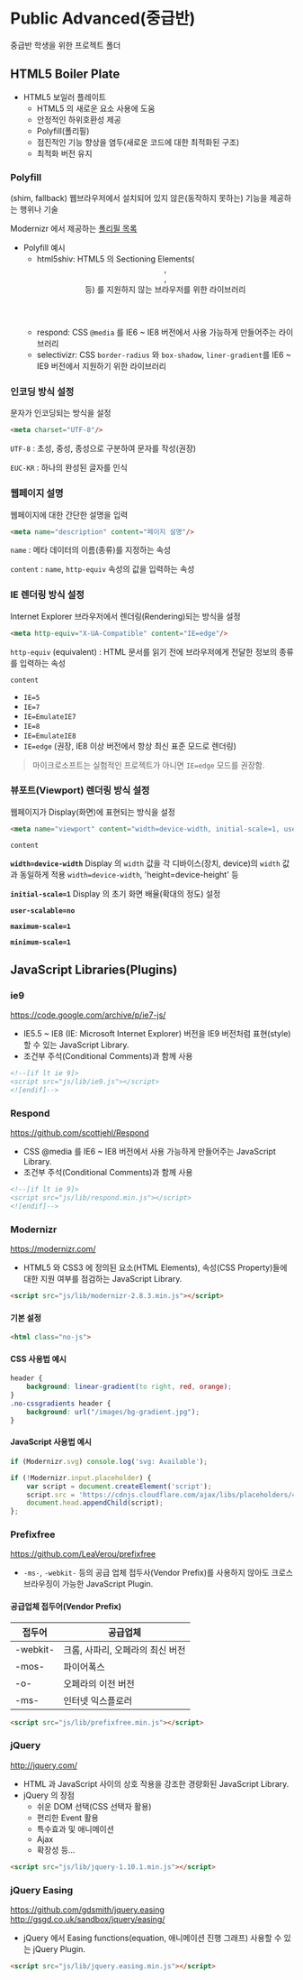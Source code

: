 # Public Advanced(중급반)
중급반 학생을 위한 프로젝트 폴더


## HTML5 Boiler Plate
- HTML5 보일러 플레이트
  - HTML5 의 새로운 요소 사용에 도움
  - 안정적인 하위호환성 제공
  - Polyfill(폴리필)
  - 점진적인 기능 향상을 염두(새로운 코드에 대한 최적화된 구조)
  - 최적화 버전 유지

### Polyfill
(shim, fallback)
웹브라우저에서 설치되어 있지 않은(동작하지 못하는) 기능을 제공하는 행위나 기술

Modernizr 에서 제공하는 [폴리필 목록](https://github.com/Modernizr/Modernizr/wiki/HTML5-Cross-Browser-Polyfills)

- Polyfill 예시
  - html5shiv: HTML5 의 Sectioning Elements(<header>, <footer>, <section> 등) 를 지원하지 않는 브라우저를 위한 라이브러리
  - respond: CSS `@media` 를 IE6 ~ IE8 버전에서 사용 가능하게 만들어주는 라이브러리
  - selectivizr: CSS `border-radius` 와 `box-shadow`, `liner-gradient`를 IE6 ~ IE9 버전에서 지원하기 위한 라이브러리


### 인코딩 방식 설정
문자가 인코딩되는 방식을 설정

```html
<meta charset="UTF-8"/>
```

`UTF-8`
:  초성, 중성, 종성으로 구분하여 문자를 작성(권장)

`EUC-KR`
:  하나의 완성된 글자를 인식

### 웹페이지 설명
웹페이지에 대한 간단한 설명을 입력

```html
<meta name="description" content="페이지 설명"/>
```

`name`
:  메타 데이터의 이름(종류)를 지정하는 속성

`content`
:  `name`, `http-equiv` 속성의 값을 입력하는 속성

### IE 렌더링 방식 설정
Internet Explorer 브라우저에서 렌더링(Rendering)되는 방식을 설정

```html
<meta http-equiv="X-UA-Compatible" content="IE=edge"/>
```

`http-equiv` (equivalent)
:  HTML 문서를 읽기 전에 브라우저에게 전달한 정보의 종류를 입력하는 속성

`content`
- `IE=5`
- `IE=7`
- `IE=EmulateIE7`
- `IE=8`
- `IE=EmulateIE8`
- `IE=edge` (권장, IE8 이상 버전에서 항상 최신 표준 모드로 렌더링)
> 마이크로소프트는 실험적인 프로젝트가 아니면 `IE=edge` 모드를 권장함.

### 뷰포트(Viewport) 렌더링 방식 설정
웹페이지가 Display(화면)에 표현되는 방식을 설정

```html
<meta name="viewport" content="width=device-width, initial-scale=1, user-scalable=no, maximum-scale=1, minimum-scale=1"/>
```

`content`

**`width=device-width`**
Display 의 `width` 값을 각 디바이스(장치, device)의 `width` 값과 동일하게 적용
`width=device-width`, 'height=device-height' 등

**`initial-scale=1`**
Display 의 초기 화면 배율(확대의 정도) 설정

**`user-scalable=no`**

**`maximum-scale=1`**

**`minimum-scale=1`**


## JavaScript Libraries(Plugins)

### ie9
<https://code.google.com/archive/p/ie7-js/>
- IE5.5 ~ IE8 (IE: Microsoft Internet Explorer) 버전을 IE9 버전처럼 표현(style)할 수 있는 JavaScript Library.
- 조건부 주석(Conditional Comments)과 함께 사용

```html
<!--[if lt ie 9]>
<script src="js/lib/ie9.js"></script>
<![endif]-->
```

### Respond
<https://github.com/scottjehl/Respond>
- CSS @media 를 IE6 ~ IE8 버전에서 사용 가능하게 만들어주는 JavaScript Library.
- 조건부 주석(Conditional Comments)과 함께 사용

```html
<!--[if lt ie 9]>
<script src="js/lib/respond.min.js"></script>
<![endif]-->
```

### Modernizr
<https://modernizr.com/>
- HTML5 와 CSS3 에 정의된 요소(HTML Elements), 속성(CSS Property)들에 대한 지원 여부를 점검하는 JavaScript Library.

```html
<script src="js/lib/modernizr-2.8.3.min.js"></script>
```

#### 기본 설정
```html
<html class="no-js">
```

#### CSS 사용법 예시
```css
header {
    background: linear-gradient(to right, red, orange);
}
.no-cssgradients header {
    background: url("/images/bg-gradient.jpg");
}
```

#### JavaScript 사용법 예시
```js
if (Modernizr.svg) console.log('svg: Available');

if (!Modernizr.input.placeholder) {
    var script = document.createElement('script');
    script.src = 'https://cdnjs.cloudflare.com/ajax/libs/placeholders/4.0.1/placeholders.min.js';
    document.head.appendChild(script);
};
```

### Prefixfree
<https://github.com/LeaVerou/prefixfree>
- `-ms-`, `-webkit-` 등의 공급 업체 접두사(Vendor Prefix)를 사용하지 않아도 크로스브라우징이 가능한 JavaScript Plugin.

#### 공급업체 접두어(Vendor Prefix)
| 접두어 | 공급업체 |
|---|---|
| -webkit- | 크롬, 사파리, 오페라의 최신 버전 |
| -mos- | 파이어폭스 |
| -o- | 오페라의 이전 버전 |
| -ms- | 인터넷 익스플로러 |

```html
<script src="js/lib/prefixfree.min.js"></script>
```

### jQuery
<http://jquery.com/>
- HTML 과 JavaScript 사이의 상호 작용을 강조한 경량화된 JavaScript Library.
- jQuery 의 장점
  - 쉬운 DOM 선택(CSS 선택자 활용)
  - 편리한 Event 활용
  - 특수효과 및 애니메이션
  - Ajax
  - 확장성 등...

```html
<script src="js/lib/jquery-1.10.1.min.js"></script>
```

### jQuery Easing
<https://github.com/gdsmith/jquery.easing>
<http://gsgd.co.uk/sandbox/jquery/easing/>
- jQuery 에서 Easing functions(equation, 애니메이션 진행 그래프) 사용할 수 있는 jQuery Plugin.

```html
<script src="js/lib/jquery.easing.min.js"></script>
```